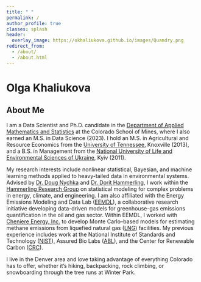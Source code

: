 ```yaml
---
title: " "
permalink: /
author_profile: true
classes: splash
header:
  overlay_image: https://okhaliukova.github.io/images/Quandry.png
redirect_from:
  - /about/
  - /about.html
---
```


# Olga Khaliukova


About Me
------
I am a Data Scientist and Ph.D. candidate in the <a href="https://ams.mines.edu/" target="_blank">Department of Applied Mathematics and Statistics</a> at the Colorado School of Mines, where I also earned an M.S. in Data Science (2023). I hold an M.S. in Agricultural and Resource Economics from the <a href="https://www.utk.edu/" target="_blank">University of Tennessee</a>, Knoxville (2013), and a B.S. in Management from the <a href="https://nubip.edu.ua/en" target="_blank">National University of Life and Environmental Sciences of Ukraine</a>, Kyiv (2011).

My research interests include nonlinear statistical, Bayesian, and machine learning methods applied to heavy-tailed data in environmental systems. Advised by <a href="https://dnychka.github.io/" target="_blank">Dr. Doug Nychka</a> and <a href="https://ams.mines.edu/project/hammerling-dorit/" target="_blank">Dr. Dorit Hammerling</a>, I work within the <a href="https://ams.mines.edu/hammerling-research-group/" target="_blank">Hammerling Research Group</a> on statistical modeling for complex problems in energy, climate, and engineering. I am also affiliated with the Energy Emissions Modeling and Data Lab (<a href="https://www.eemdl.utexas.edu/" target="_blank">EEMDL</a>), a collaborative research initiative developing data-driven models for greenhouse-gas emissions quantification in the oil and gas sector. Within EEMDL, I worked with <a href="https://www.cheniere.com/" target="_blank">Cheniere Energy, Inc.</a> to develop Monte Carlo–based models for estimating methane emissions from liquefied natural gas (<a href="https://pubs.acs.org/doi/10.1021/acsestair.4c00301" target="_blank">LNG</a>) facilities. My previous experience includes work at the National Institute of Standards and Technology (<a href="https://www.nist.gov/" target="_blank">NIST</a>), Assured Bio Labs (<a href="https://assuredbio.com/" target="_blank">ABL</a>), and the Center for Renewable Carbon (<a href="https://crc.tennessee.edu/" target="_blank">CRC</a>).

I live in the Denver area and love taking advantage of everything Colorado has to offer, whether it’s hiking, backpacking, rock climbing, or snowboarding through the tree runs at Winter Park.
